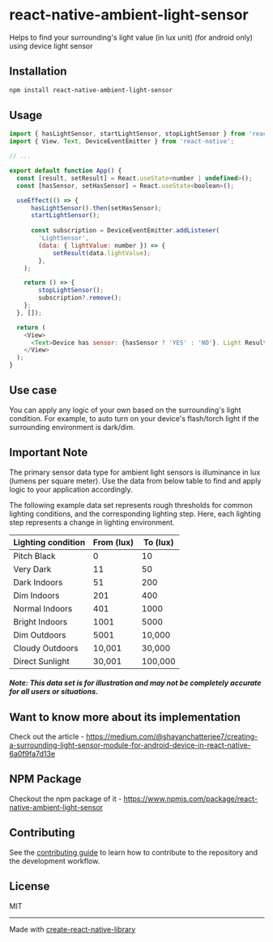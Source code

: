 # react-native-ambient-light-sensor
Helps to find your surrounding's light value (in lux unit) (for android only) using device light sensor
## Installation

```sh
npm install react-native-ambient-light-sensor
```

## Usage

```js
import { hasLightSensor, startLightSensor, stopLightSensor } from 'react-native-ambient-light-sensor';
import { View, Text, DeviceEventEmitter } from 'react-native';

// ...

export default function App() {
  const [result, setResult] = React.useState<number | undefined>();
  const [hasSensor, setHasSensor] = React.useState<boolean>();

  useEffect(() => {
      hasLightSensor().then(setHasSensor);
      startLightSensor();
      
      const subscription = DeviceEventEmitter.addListener(
        'LightSensor',
        (data: { lightValue: number }) => {
            setResult(data.lightValue);
        },
    );

    return () => {
        stopLightSensor();
        subscription?.remove();
    };
  }, []);

  return (
    <View>
      <Text>Device has sensor: {hasSensor ? 'YES' : 'NO'}. Light Result Value: {result}</Text>
    </View>
  );
}
```

## Use case

You can apply any logic of your own based on the surrounding's light condition. For example, to auto turn on your device's flash/torch light if the surrounding environment is dark/dim.

## Important Note
The primary sensor data type for ambient light sensors is illuminance in lux (lumens per square meter). Use the data from below table to find and apply logic to your application accordingly.

The following example data set represents rough thresholds for common lighting conditions, and the corresponding lighting step. Here, each lighting step represents a change in lighting environment.

| Lighting condition | From (lux) | To (lux) |
| --------------- | --------------- | --------------- |
| Pitch Black | 0 | 10 |
| Very Dark | 11 | 50 |
| Dark Indoors | 51 | 200 |
| Dim Indoors | 201 | 400 |
| Normal Indoors | 401 | 1000 |
| Bright Indoors | 1001 | 5000 |
| Dim Outdoors | 5001 | 10,000 |
| Cloudy Outdoors | 10,001 | 30,000 |
| Direct Sunlight | 30,001 | 100,000 |

##### Note: This data set is for illustration and may not be completely accurate for all users or situations.

## Want to know more about its implementation

Check out the article - https://medium.com/@shayanchatterjee7/creating-a-surrounding-light-sensor-module-for-android-device-in-react-native-6a0f9fa7d13e

## NPM Package

Checkout the npm package of it - https://www.npmjs.com/package/react-native-ambient-light-sensor

## Contributing

See the [contributing guide](CONTRIBUTING.md) to learn how to contribute to the repository and the development workflow.

## License

MIT

---

Made with [create-react-native-library](https://github.com/callstack/react-native-builder-bob)
